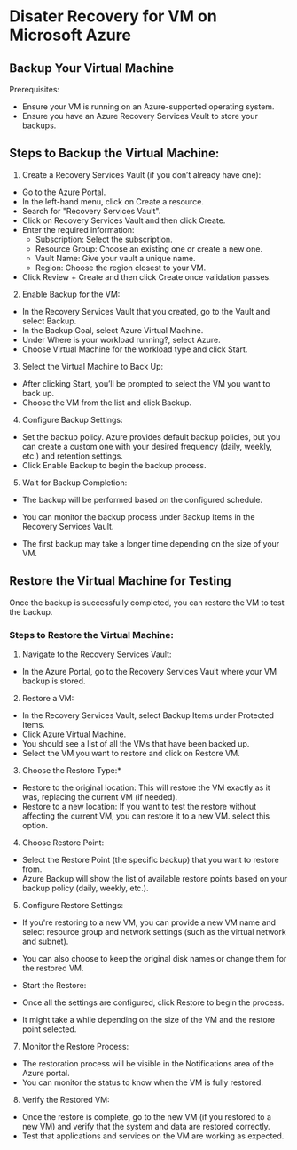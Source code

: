 # Disater Recovery for VM on Microsoft Azure

## Backup Your Virtual Machine

Prerequisites:
* Ensure your VM is running on an Azure-supported operating system.
* Ensure you have an Azure Recovery Services Vault to store your backups.

## Steps to Backup the Virtual Machine:

1. Create a Recovery Services Vault (if you don’t already have one):

* Go to the Azure Portal.
* In the left-hand menu, click on Create a resource.
* Search for "Recovery Services Vault".
* Click on Recovery Services Vault and then click Create.
* Enter the required information:
   * Subscription: Select the subscription.
   * Resource Group: Choose an existing one or create a new one.
   * Vault Name: Give your vault a unique name.
   * Region: Choose the region closest to your VM.
* Click Review + Create and then click Create once validation passes.
2. Enable Backup for the VM:

* In the Recovery Services Vault that you created, go to the Vault and select Backup.
* In the Backup Goal, select Azure Virtual Machine.
* Under Where is your workload running?, select Azure.
* Choose Virtual Machine for the workload type and click Start.

3. Select the Virtual Machine to Back Up:

* After clicking Start, you’ll be prompted to select the VM you want to back up.
* Choose the VM from the list and click Backup.

4. Configure Backup Settings:

* Set the backup policy. Azure provides default backup policies, but you can create a custom one with your desired frequency (daily, weekly, etc.) and retention settings.
* Click Enable Backup to begin the backup process.

5. Wait for Backup Completion:

* The backup will be performed based on the configured schedule.
* You can monitor the backup process under Backup Items in the Recovery Services Vault.

* The first backup may take a longer time depending on the size of your VM.

## Restore the Virtual Machine for Testing
Once the backup is successfully completed, you can restore the VM to test the backup.

### Steps to Restore the Virtual Machine:

1. Navigate to the Recovery Services Vault:

* In the Azure Portal, go to the Recovery Services Vault where your VM backup is stored.

2. Restore a VM:

* In the Recovery Services Vault, select Backup Items under Protected Items.
* Click Azure Virtual Machine.
* You should see a list of all the VMs that have been backed up.
* Select the VM you want to restore and click on Restore VM.

3. Choose the Restore Type:*

* Restore to the original location: This will restore the VM exactly as it was, replacing the current VM (if needed).
* Restore to a new location: If you want to test the restore without affecting the current VM, you can restore it to a new VM. select this option.

4. Choose Restore Point:

* Select the Restore Point (the specific backup) that you want to restore from.
* Azure Backup will show the list of available restore points based on your backup policy (daily, weekly, etc.).

5. Configure Restore Settings:

* If you're restoring to a new VM, you can provide a new VM name and select resource group and network settings (such as the virtual network and subnet).
* You can also choose to keep the original disk names or change them for the restored VM.

* Start the Restore:

* Once all the settings are configured, click Restore to begin the process.
* It might take a while depending on the size of the VM and the restore point selected.

7. Monitor the Restore Process:

* The restoration process will be visible in the Notifications area of the Azure portal.
* You can monitor the status to know when the VM is fully restored.

8. Verify the Restored VM:

* Once the restore is complete, go to the new VM (if you restored to a new VM) and verify that the system and data are restored correctly.
* Test that applications and services on the VM are working as expected.
